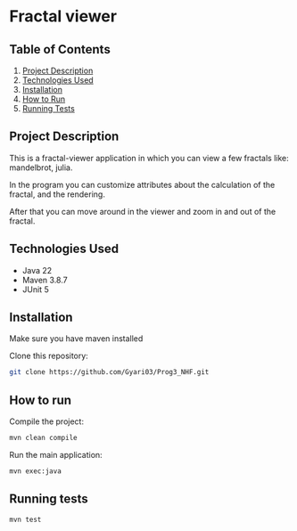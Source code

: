 # Fractal viewer

## Table of Contents
1. [Project Description](#project-description)
2. [Technologies Used](#technologies-used)
3. [Installation](#installation)
4. [How to Run](#how-to-run)
5. [Running Tests](#running-tests)


## Project Description
This is a fractal-viewer application in which you can view a few fractals like: mandelbrot, julia.

In the program you can customize attributes about the calculation of the fractal, and the rendering.

After that you can move around in the viewer and zoom in and out of the fractal.

## Technologies Used
- Java 22
- Maven 3.8.7
- JUnit 5

## Installation
Make sure you have maven installed

Clone this repository:
```bash
git clone https://github.com/Gyari03/Prog3_NHF.git
```

## How to run

Compile the project:
```bash
mvn clean compile
```


Run the main application:
```bash
mvn exec:java
```

## Running tests
```bash
mvn test
```




